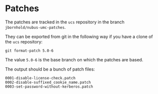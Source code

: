 # Patches

The patches are tracked in the `ucs` repository in the branch
`jbornhold/nubus-umc-patches`.

They can be exported from git in the following way if you have a clone of the
`ucs` repository:

```
git format-patch 5.0-6
```

The value `5.0-6` is the base branch on which the patches are based.

The output should be a bunch of patch files:

```
0001-disable-license-check.patch
0002-disable-suffixed_cookie_name.patch
0003-set-password-without-kerberos.patch
```
